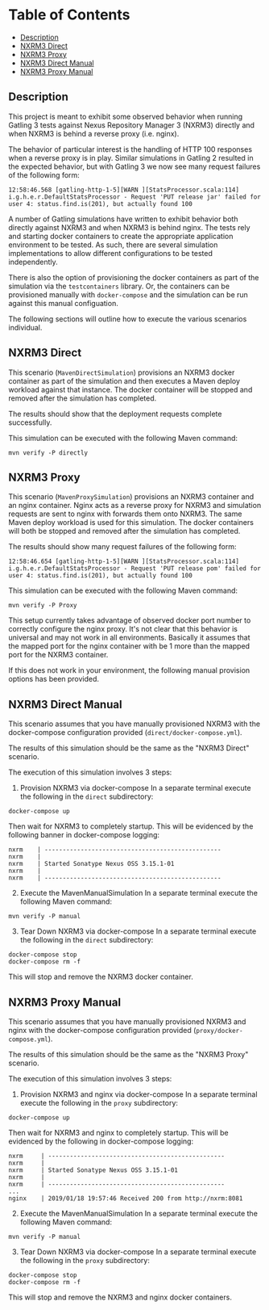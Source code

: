 <!--

    Copyright (c) 2019-present Sonatype, Inc. All rights reserved.

    This program is licensed to you under the Apache License Version 2.0,
    and you may not use this file except in compliance with the Apache License Version 2.0.
    You may obtain a copy of the Apache License Version 2.0 at http://www.apache.org/licenses/LICENSE-2.0.

    Unless required by applicable law or agreed to in writing,
    software distributed under the Apache License Version 2.0 is distributed on an
    "AS IS" BASIS, WITHOUT WARRANTIES OR CONDITIONS OF ANY KIND, either express or implied.
    See the Apache License Version 2.0 for the specific language governing permissions and limitations there under.

-->
# Table of Contents
* [Description](#description)
* [NXRM3 Direct](#nxrm3-direct)
* [NXRM3 Proxy](#nxrm3-proxy)
* [NXRM3 Direct Manual](#nxrm3-direct-manual)
* [NXRM3 Proxy Manual](#nxrm3-proxy-manual)

## Description
This project is meant to exhibit some observed behavior when running Gatling 3 tests against Nexus Repository Manager 3 (NXRM3) directly and when NXRM3 is behind a reverse proxy (i.e. nginx).

The behavior of particular interest is the handling of HTTP 100 responses when a reverse proxy is in play. Similar simulations in Gatling 2 resulted in the expected behavior, but with Gatling 3 we now see many request failures of the following form:
```
12:58:46.568 [gatling-http-1-5][WARN ][StatsProcessor.scala:114] i.g.h.e.r.DefaultStatsProcessor - Request 'PUT release jar' failed for user 4: status.find.is(201), but actually found 100
```

A number of Gatling simulations have written to exhibit behavior both directly against NXRM3 and when NXRM3 is behind nginx. The tests rely and starting docker containers to create the appropriate application environment to be tested. As such, there are several simulation implementations to allow different configurations to be tested independently.

There is also the option of provisioning the docker containers as part of the simulation via the `testcontainers` library. Or, the containers can be provisioned manually with `docker-compose` and the simulation can be run against this manual configuation.

The following sections will outline how to execute the various scenarios individual.

## NXRM3 Direct
This scenario (`MavenDirectSimulation`) provisions an NXRM3 docker container as part of the simulation and then executes a Maven deploy workload against that instance. The docker container will be stopped and removed after the simulation has completed.

The results should show that the deployment requests complete successfully.

This simulation can be executed with the following Maven command:
```
mvn verify -P directly
```

## NXRM3 Proxy
This scenario (`MavenProxySimulation`) provisions an NXRM3 container and an nginx container. Nginx acts as a reverse proxy for NXRM3 and simulation requests are sent to nginx with forwards them onto NXRM3. The same Maven deploy workload is used for this simulation. The docker containers will both be stopped and removed after the simulation has completed.

The results should show many request failures of the following form:
```
12:58:46.654 [gatling-http-1-5][WARN ][StatsProcessor.scala:114] i.g.h.e.r.DefaultStatsProcessor - Request 'PUT release pom' failed for user 4: status.find.is(201), but actually found 100
```

This simulation can be executed with the following Maven command:
```
mvn verify -P Proxy
```

This setup currently takes advantage of observed docker port number to correctly configure the nginx proxy. It's not clear that this behavior is universal and may not work in all environments. Basically it assumes that the mapped port for the nginx container with be 1 more than the mapped port for the NXRM3 container.

If this does not work in your environment, the following manual provision options has been provided.

## NXRM3 Direct Manual
This scenario assumes that you have manually provisioned NXRM3 with the docker-compose configuration provided (`direct/docker-compose.yml`).

The results of this simulation should be the same as the "NXRM3 Direct" scenario.

The execution of this simulation involves 3 steps:
1. Provision NXRM3 via docker-compose
In a separate terminal execute the following in the `direct` subdirectory:
```
docker-compose up
```
Then wait for NXRM3 to completely startup. This will be evidenced by the following banner in docker-compose logging:
```
nxrm    | -------------------------------------------------
nxrm    |
nxrm    | Started Sonatype Nexus OSS 3.15.1-01
nxrm    |
nxrm    | -------------------------------------------------
```
2. Execute the MavenManualSimulation
In a separate terminal execute the following Maven command:
```
mvn verify -P manual
```
3. Tear Down NXRM3 via docker-compose
In a separate terminal execute the following in the `direct` subdirectory:
```
docker-compose stop
docker-compose rm -f
```
This will stop and remove the NXRM3 docker container.

## NXRM3 Proxy Manual
This scenario assumes that you have manually provisioned NXRM3 and nginx with the docker-compose configuration provided (`proxy/docker-compose.yml`).

The results of this simulation should be the same as the "NXRM3 Proxy" scenario.

The execution of this simulation involves 3 steps:
1. Provision NXRM3 and nginx via docker-compose
In a separate terminal execute the following in the `proxy` subdirectory:
```
docker-compose up
```
Then wait for NXRM3 and nginx to completely startup. This will be evidenced by the following in docker-compose logging:
```
nxrm     | -------------------------------------------------
nxrm     |
nxrm     | Started Sonatype Nexus OSS 3.15.1-01
nxrm     |
nxrm     | -------------------------------------------------
...
nginx    | 2019/01/18 19:57:46 Received 200 from http://nxrm:8081
```
2. Execute the MavenManualSimulation
In a separate terminal execute the following Maven command:
```
mvn verify -P manual
```
3. Tear Down NXRM3 via docker-compose
In a separate terminal execute the following in the `proxy` subdirectory:
```
docker-compose stop
docker-compose rm -f
```
This will stop and remove the NXRM3 and nginx docker containers.
